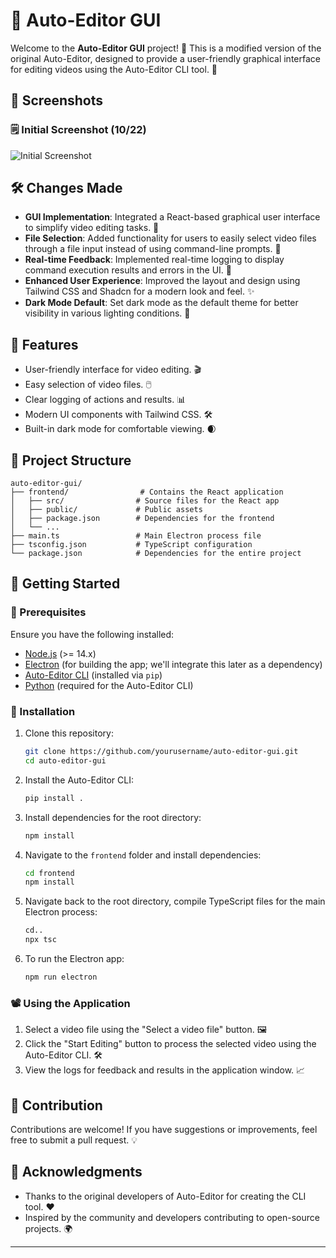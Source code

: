 # 🎥 Auto-Editor GUI

Welcome to the **Auto-Editor GUI** project! 🎉 This is a modified version of the original Auto-Editor, designed to provide a user-friendly graphical interface for editing videos using the Auto-Editor CLI tool. 🚀


## 📸 Screenshots

### 🗒️ Initial Screenshot (10/22)
![Initial Screenshot](https://i.imgur.com/I6CT4By.png)


## 🛠️ Changes Made

- **GUI Implementation**: Integrated a React-based graphical user interface to simplify video editing tasks. 🎨
- **File Selection**: Added functionality for users to easily select video files through a file input instead of using command-line prompts. 📂
- **Real-time Feedback**: Implemented real-time logging to display command execution results and errors in the UI. 📜
- **Enhanced User Experience**: Improved the layout and design using Tailwind CSS and Shadcn for a modern look and feel. ✨
- **Dark Mode Default**: Set dark mode as the default theme for better visibility in various lighting conditions. 🌙


## 🌟 Features

- User-friendly interface for video editing. 🎬
- Easy selection of video files. 🖱️
- Clear logging of actions and results. 📊
- Modern UI components with Tailwind CSS. 🛠️
- Built-in dark mode for comfortable viewing. 🌒

## 📁 Project Structure

```
auto-editor-gui/
├── frontend/                # Contains the React application
│   ├── src/                # Source files for the React app
│   ├── public/             # Public assets
│   ├── package.json        # Dependencies for the frontend
│   └── ...
├── main.ts                 # Main Electron process file
├── tsconfig.json           # TypeScript configuration
└── package.json            # Dependencies for the entire project
```

## 🚀 Getting Started

### 🔧 Prerequisites

Ensure you have the following installed:

- [Node.js](https://nodejs.org/) (>= 14.x)
- [Electron](https://www.electronjs.org/) (for building the app; we'll integrate this later as a dependency)
- [Auto-Editor CLI](https://github.com/WZBSocialScienceCenter/auto-editor) (installed via `pip`)
- [Python](https://www.python.org/) (required for the Auto-Editor CLI)


### 📝 Installation

1. Clone this repository:

   ```bash
   git clone https://github.com/yourusername/auto-editor-gui.git
   cd auto-editor-gui
   ```

2. Install the Auto-Editor CLI:

   ```bash
   pip install .
   ```

3. Install dependencies for the root directory:

   ```bash
   npm install
   ```

4. Navigate to the `frontend` folder and install dependencies:

   ```bash
   cd frontend
   npm install
   ```

5. Navigate back to the root directory, compile TypeScript files for the main Electron process:

   ```bash
   cd..
   npx tsc
   ```

6. To run the Electron app:

   ```bash
   npm run electron
   ```



### 📽️ Using the Application

1. Select a video file using the "Select a video file" button. 🖼️
2. Click the "Start Editing" button to process the selected video using the Auto-Editor CLI. 🛠️
3. View the logs for feedback and results in the application window. 📈

## 🤝 Contribution

Contributions are welcome! If you have suggestions or improvements, feel free to submit a pull request. 💡

## 🙏 Acknowledgments

- Thanks to the original developers of Auto-Editor for creating the CLI tool. ❤️
- Inspired by the community and developers contributing to open-source projects. 🌍

---
